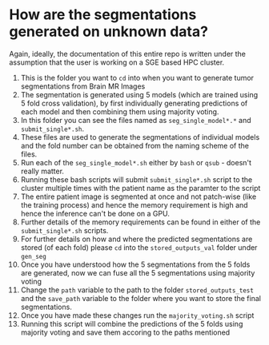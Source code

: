 # How are the segmentations generated on unknown data?
Again, ideally, the documentation of this entire repo is written under the assumption that the user is working on a SGE based HPC cluster.
1. This is the folder you want to `cd` into when you want to generate tumor segmentations from Brain MR Images
2. The segmentation is generated using 5 models (which are trained using 5 fold cross validation), by first individually generating predictions of each model and then combining them using majority voting.
3. In this folder you can see the files named as `seg_single_model*.*` and `submit_single*.sh`.
4. These files are used to generate the segmentations of individual models and the fold number can be obtained from the naming scheme of the files. 
5. Run each of the `seg_single_model*.sh` either by `bash` or `qsub` - doesn't really matter. 
6. Running these bash scripts will submit `submit_single*.sh` script to the cluster multiple times with the patient name as the paramter to the script
7. The entire patient image is segmented at once and not patch-wise (like the training process) and hence the memory requirement is high and hence the inference can't be done on a GPU.
8. Further details of the memory requirements can be found in either of the `submit_single*.sh` scripts.
9. For further details on how and where the predicted segmentations are stored (of each fold) please `cd` into the `stored_outputs_val` folder under `gen_seg`
10. Once you have understood how the 5 segmentations from the 5 folds are generated, now we can fuse all the 5 segmentations using majority voting 
11. Change the `path` variable to the path to the folder `stored_outputs_test` and the `save_path` variable to the folder where you want to store the final segmentations.
12. Once you have made these changes run the `majority_voting.sh` script 
13. Running this script will combine the predictions of the 5 folds using majority voting and save them accoring to the paths mentioned 
